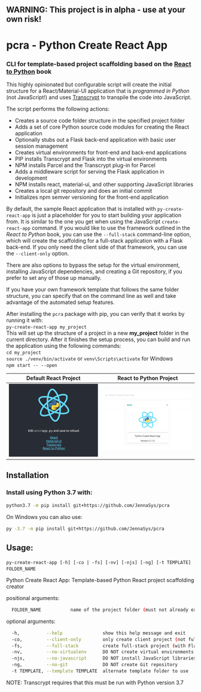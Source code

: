 ## WARNING: This project is in alpha - use at your own risk!


# pcra - Python Create React App

### CLI for template-based project scaffolding based on the [React to Python](https://pyract.com) book

This highly opinionated but configurable script will create the initial structure for a React/Material-UI application that is _programmed in Python_ (not JavaScript!) and uses 
[Transcrypt](https://www.transcrypt.org) to transpile the code into JavaScript.

The script performs the following actions:

- Creates a source code folder structure in the specified project folder
- Adds a set of core Python source code modules for creating the React application
- Optionally stubs out a Flask back-end application with basic user session management
- Creates virtual environments for front-end and back-end applications
- PIP installs Transcrypt and Flask into the virtual environments
- NPM installs Parcel and the Transcrypt plug-in for Parcel
- Adds a middleware script for serving the Flask application in development
- NPM installs react, material-ui, and other supporting JavaScript libraries
- Creates a local git repository and does an initial commit
- Initializes npm semver versioning for the front-end application

By default, the sample React application that is installed with `py-create-react-app` is just a placeholder for you to start building your application from.  It is similar to the one you get when using the JavaScript `create-react-app` command.
If you would like to use the framework outlined in the _React to Python_ book, you can use the `--full-stack` command-line option, which will create the scaffolding for a full-stack application with a Flask back-end.
If you only need the client side of that framework, you can use the `--client-only` option.

There are also options to bypass the setup for the virtual environment, installing JavaScript dependencies, and creating a Git repository, if you prefer to set any of those up manually.

If you have your own framework template that follows the same folder structure, you can specify that on the command line as well and take advantage of the automated setup features. 

After installing the `pcra` package with pip, you can verify that it works by running it with:  
`py-create-react-app my_project`  
This will set up the structure of a project in a new **my_project** folder in the current directory.
After it finishes the setup process, you can build and run the application using the following commands:  
`cd my_project`  
`source ./venv/bin/activate`  or `venv\Scripts\activate` for Windows  
`npm start -- --open`  


Default React Project  |  React to Python Project
:---------------------:|:------------------------:
![screenshot](https://github.com/JennaSys/pcra/raw/main/pcra_screenshot.png "Python Create React App Screenshot")  |  ![screenshot](https://github.com/JennaSys/pcra/raw/main/rtp_screenshot.png "React to Python Screenshot")

## Installation
### Install using Python 3.7 with:
```bash
python3.7 -m pip install git+https://github.com/JennaSys/pcra
```
On Windows you can also use:
```bash
py -3.7 -m pip install git+https://github.com/JennaSys/pcra
```


## Usage:
`py-create-react-app [-h] [-co | -fs] [-nv] [-njs] [-ng] [-t TEMPLATE] FOLDER_NAME`

Python Create React App: Template-based Python React project scaffolding creator

positional arguments:
```bash
  FOLDER_NAME           name of the project folder (must not already exist)
```


optional arguments:  
```bash
  -h,          --help               show this help message and exit
  -co,         --client-only        only create client project (not full stack)
  -fs,         --full-stack         create full-stack project (with Flask back-end)
  -nv,         --no-virtualenv      DO NOT create virtual environments
  -njs,        --no-javascript      DO NOT install JavaScript libraries
  -ng,         --no-git             DO NOT create Git repository
  -t TEMPLATE, --template TEMPLATE  alternate template folder to use

```
NOTE: Transcrypt requires that this must be run with Python version 3.7
